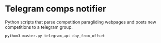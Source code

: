 # Telegram comps notifier  

Python scripts that parse competition paragliding webpages and posts new competitions to a telegram group.

```
python3 master.py telegram_api day_from_offset
```
